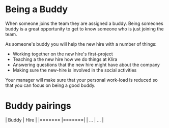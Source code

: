# Being a Buddy

When someone joins the team they are assigned a buddy. Being someones
buddy is a great opportunity to get to know someone who is just
joining the team.



As someone's buddy you will help the new hire with a number of things:

- Working together on the new hire's first-project
- Teaching a the new hire how we do things at Klira
- Answering questions that the new hire might have about the company
- Making sure the new-hire is involved in the social activities

Your manager will make sure that your personal work-load is reduced so
that you can focus on being a good buddy.

# Buddy pairings

| Buddy  | Hire  |
|======= |=======|
| ...    | ...   |
